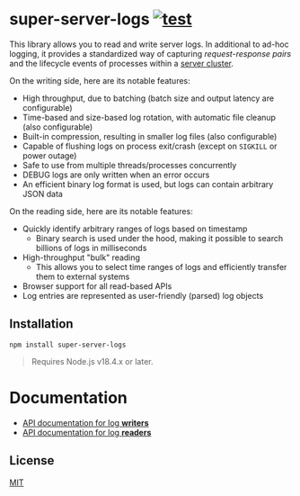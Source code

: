 # super-server-logs [![test](https://github.com/WiseLibs/super-server-logs/actions/workflows/test.yml/badge.svg)](https://github.com/WiseLibs/super-server-logs/actions/workflows/test.yml)

This library allows you to read and write server logs. In additional to ad-hoc logging, it provides a standardized way of capturing *request-response pairs* and the lifecycle events of processes within a [server cluster](https://nodejs.org/api/cluster.html).

On the writing side, here are its notable features:

* High throughput, due to batching (batch size and output latency are configurable)
* Time-based and size-based log rotation, with automatic file cleanup (also configurable)
* Built-in compression, resulting in smaller log files (also configurable)
* Capable of flushing logs on process exit/crash (except on `SIGKILL` or power outage)
* Safe to use from multiple threads/processes concurrently
* DEBUG logs are only written when an error occurs
* An efficient binary log format is used, but logs can contain arbitrary JSON data

On the reading side, here are its notable features:

* Quickly identify arbitrary ranges of logs based on timestamp
	* Binary search is used under the hood, making it possible to search billions of logs in milliseconds
* High-throughput "bulk" reading
	* This allows you to select time ranges of logs and efficiently transfer them to external systems
* Browser support for all read-based APIs
* Log entries are represented as user-friendly (parsed) log objects

## Installation

```
npm install super-server-logs
```

> Requires Node.js v18.4.x or later.

# Documentation

- [API documentation for log **writers**](./docs/writers.md)
- [API documentation for log **readers**](./docs/readers.md)

## License

[MIT](./LICENSE)
